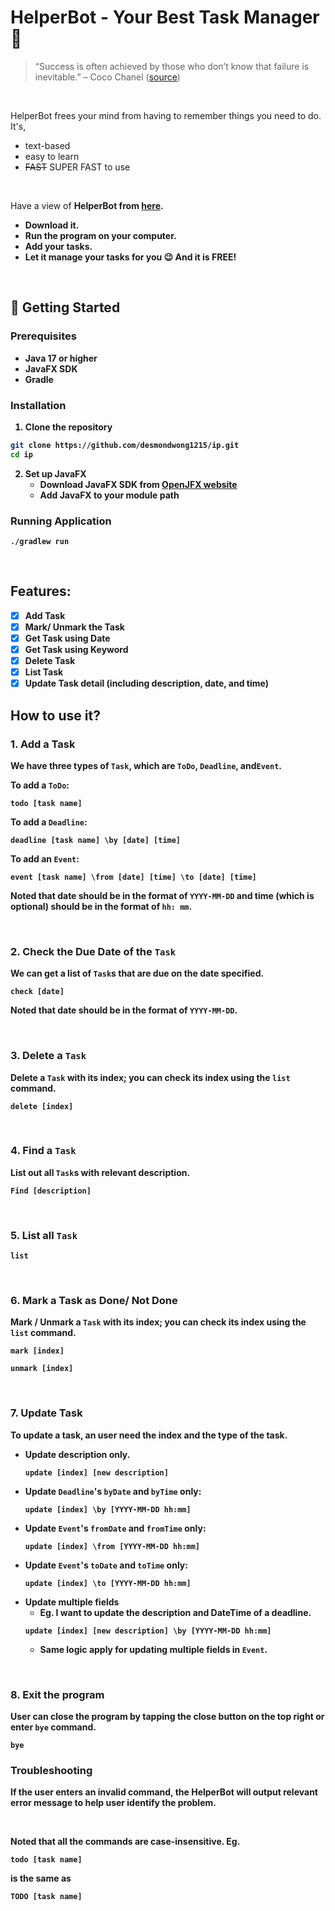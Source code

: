 # HelperBot - Your Best Task Manager 🥇
> “Success is often achieved by those who don’t know that failure is inevitable.” – Coco Chanel ([source](https://dansilvestre.com/productivity-quotes))

<br>

HelperBot frees your mind from having to remember things you need to do. It's,

* text-based
* easy to learn
* ~~FAST~~ SUPER FAST to use

<br>


Have a view of <b>HelperBot<b> from [here](https://github.com/desmondwong1215/ip).

* Download it.
* Run the program on your computer.
* Add your tasks.
* Let it manage your tasks for you 😉
  And it is FREE!

<br>

## 🚀 Getting Started

### Prerequisites
- Java 17 or higher
- JavaFX SDK
- Gradle

### Installation

1. **Clone the repository**
```bash
git clone https://github.com/desmondwong1215/ip.git
cd ip
```

2. **Set up JavaFX**
    - Download JavaFX SDK from [OpenJFX website](https://openjfx.io/)
    - Add JavaFX to your module path

### Running Application
```
./gradlew run
```

<br>

## Features:
- [x] Add Task
- [x] Mark/ Unmark the Task
- [x] Get Task using Date
- [x] Get Task using Keyword
- [x] Delete Task
- [x] List Task
- [x] Update Task detail (including description, date, and time)

## How to use it?

### 1. Add a Task
We have three types of `Task`, which are `ToDo`, `Deadline`, and`Event`.

To add a `ToDo`:
```
todo [task name]
```

To add a `Deadline`:
```
deadline [task name] \by [date] [time]
```

To add an `Event`:
```
event [task name] \from [date] [time] \to [date] [time]
```
Noted that date should be in the format of `YYYY-MM-DD` and time (which is optional) should be in the format of `hh: mm`.

<br>

### 2. Check the Due Date of the `Task`
We can get a list of `Task`s that are due on the date specified.
```
check [date]
```
Noted that date should be in the format of `YYYY-MM-DD`.

<br>

### 3. Delete a `Task`
Delete a `Task` with its index; you can check its index using the `list` command.
```
delete [index]
```

<br>

### 4. Find a `Task`
List out all `Task`s with relevant description.
```
Find [description]
```

<br>

### 5. List all `Task`
```
list
```

<br>

### 6. Mark a Task as Done/ Not Done
Mark / Unmark a `Task` with its index; you can check its index using the `list` command.
```
mark [index]
```

```
unmark [index]
```

<br>

### 7. Update Task
To update a task, an user need the index and the type of the task. 
* Update description only.
    ```
    update [index] [new description]
    ```
* Update `Deadline`'s `byDate` and `byTime` only:
    ```
    update [index] \by [YYYY-MM-DD hh:mm]
    ```
* Update `Event`'s `fromDate` and `fromTime` only:
    ```
    update [index] \from [YYYY-MM-DD hh:mm]
    ```
* Update `Event`'s `toDate` and `toTime` only:
    ```
    update [index] \to [YYYY-MM-DD hh:mm]
    ```
* Update multiple fields
  * Eg. I want to update the description and DateTime of a deadline.
  ```
  update [index] [new description] \by [YYYY-MM-DD hh:mm]
  ```
  * Same logic apply for updating multiple fields in `Event`.

<br> 

### 8. Exit the program
User can close the program by tapping the close button on the top right or enter `bye` command.
```
bye
```

### Troubleshooting
If the user enters an invalid command, the HelperBot will output relevant error message to help user 
identify the problem.

<br>

Noted that all the commands are case-insensitive.
Eg.
```
todo [task name]
```
is the same as
```
TODO [task name]
```